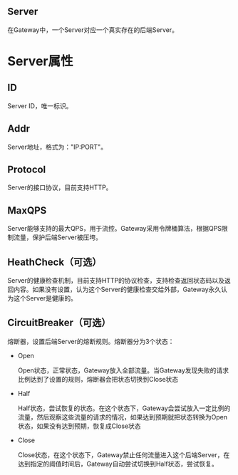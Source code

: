 Server
------
在Gateway中，一个Server对应一个真实存在的后端Server。

# Server属性
## ID
Server ID，唯一标识。

## Addr
Server地址，格式为："IP:PORT"。

## Protocol
Server的接口协议，目前支持HTTP。

## MaxQPS
Server能够支持的最大QPS，用于流控。Gateway采用令牌桶算法，根据QPS限制流量，保护后端Server被压垮。

## HeathCheck（可选）
Server的健康检查机制，目前支持HTTP的协议检查，支持检查返回状态码以及返回内容。如果没有设置，认为这个Server的健康检查交给外部，Gateway永久认为这个Server是健康的。

## CircuitBreaker（可选）
熔断器，设置后端Server的熔断规则。熔断器分为3个状态：

* Open

  Open状态，正常状态，Gateway放入全部流量。当Gateway发现失败的请求比例达到了设置的规则，熔断器会把状态切换到Close状态

* Half

  Half状态，尝试恢复的状态。在这个状态下，Gateway会尝试放入一定比例的流量，然后观察这些流量的请求的情况，如果达到预期就把状态转换为Open状态，如果没有达到预期，恢复成Close状态

* Close

  Close状态，在这个状态下，Gateway禁止任何流量进入这个后端Server，在达到指定的阈值时间后，Gateway自动尝试切换到Half状态，尝试恢复。
